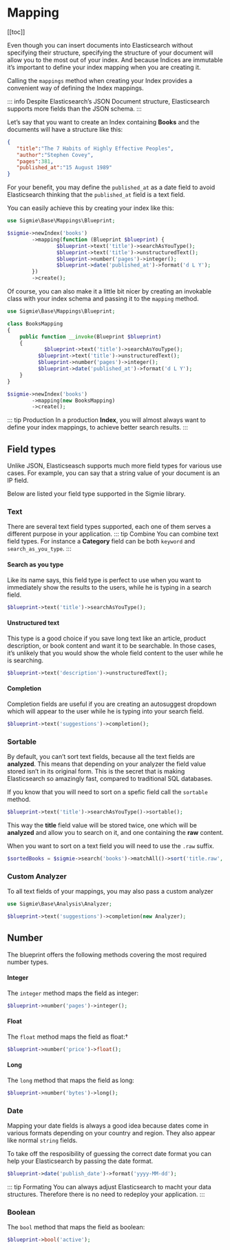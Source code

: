 # Mapping 

[[toc]]

Even though you can insert documents into Elasticsearch without specifying their structure, specifying the structure of your document will allow you to the most out of your index. And because Indices are immutable it’s important to define your index mapping when you are creating it.

Calling the `mappings` method when creating your Index provides a convenient way of defining the Index mappings.

::: info
Despite Elasticsearch’s JSON Document structure, Elasticsearch supports more fields than the JSON schema.
::: 

Let’s say that you want to create an Index containing **Books**  and the documents will have a structure like this:
```json
{
   "title":"The 7 Habits of Highly Effective Peoples",
   "author":"Stephen Covey",
   "pages":381,
   "published_at":"15 August 1989"
}
```

For your benefit, you may define the `published_at` as a date field to avoid Elasticsearch thinking that the `published_at` field is a text field.

You can easily achieve this by creating your index like this:

```php
use Sigmie\Base\Mappings\Blueprint;

$sigmie->newIndex('books')
        ->mapping(function (Blueprint $blueprint) {					
                $blueprint->text('title')->searchAsYouType();
                $blueprint->text('title')->unstructuredText();
                $blueprint->number('pages')->integer();
                $blueprint->date('published_at')->format('d L Y');
        })
        ->create();
```

Of course, you can also make it a little bit nicer by creating an invokable class with your index schema and passing it to the `mapping`  method.

```php
use Sigmie\Base\Mappings\Blueprint;

class BooksMapping
{
    public function __invoke(Blueprint $blueprint)
    {
     		$blueprint->text('title')->searchAsYouType();
          $blueprint->text('title')->unstructuredText();
          $blueprint->number('pages')->integer();
          $blueprint->date('published_at')->format('d L Y');
    }
}

$sigmie->newIndex('books')
        ->mapping(new BooksMapping)
        ->create();
```

::: tip Production
In a production **Index**, you will almost always want to define your index mappings, to achieve better search results.
:::

## Field types
Unlike JSON, Elasticseasch supports much more field types for various use cases.
For example, you can say that a string value of your document is an IP field.

Below are listed your field type supported in the Sigmie library.

### Text
There are several text field types supported, each one of them serves a different purpose in your application.
::: tip Combine
You can combine text field types. For instance a **Category** field can be both `keyword` and `search_as_you_type`.
:::
#### Search as you type
Like its name says, this field type is perfect to use when you want to immediately show the results to the users, while he is typing in a search field.
```php
$blueprint->text('title')->searchAsYouType();
```

#### Unstructured text
This type is a good choice if you save long text like an article, product description, or book content and want it to be searchable. In those cases, it’s unlikely that you would show the whole field content to the user while he is searching. 
```php
$blueprint->text('description')->unstructuredText();
```

####  Completion
Completion fields are useful if you are creating an autosuggest dropdown which will appear to the user while he is typing into your search field.
```php
$blueprint->text('suggestions')->completion();
```

### Sortable
By default, you can’t sort text fields, because all the text fields are **analyzed**. This means that depending on your analyzer the field value stored isn’t in its original form. This is the secret that is making Elasticsearch so amazingly fast, compared to traditional SQL databases.

If you know that you will need to sort on a spefic field call the `sortable` method.
```php
$blueprint->text('title')->searchAsYouType()->sortable();
```

This way the **title** field value will be stored twice, one which will be **analyzed** and allow you to search on it, and one containing the **raw** content.

When you want to sort on a text field you will need to use the `.raw` suffix.
```php
$sortedBooks = $sigmie->search('books')->matchAll()->sort('title.raw', 'asc')->get();
``` 

### Custom Analyzer
To all text fields of your mappings, you may also pass a custom analyzer
```php
use Sigmie\Base\Analysis\Analyzer;

$blueprint->text('suggestions')->completion(new Analyzer);
```

## Number
The blueprint offers the following methods covering the most required number types.
 
#### Integer
The `integer` method maps the field as integer:

```php
$blueprint->number('pages')->integer();
```

#### Float
The `float` method maps the field as float:†
```php
$blueprint->number('price')->float();
```

#### Long

The `long` method that maps the field as long:

```php
$blueprint->number('bytes')->long();
```
### Date
Mapping your date fields is always a good idea because dates come in various formats depending on your country and region. They also appear like normal `string` fields.

To take off the resposibility of guessing the correct date format you can help your Elasticsearch by passing the date format.

```php
$blueprint->date('publish_date')->format('yyyy-MM-dd');
```

::: tip Formating
You can always adjust Elasticsearch to macht your data structures. Therefore there is no need to redeploy your application.
:::

### Boolean
The `bool` method that maps the field as boolean:
```php
$blueprint->bool('active');
```